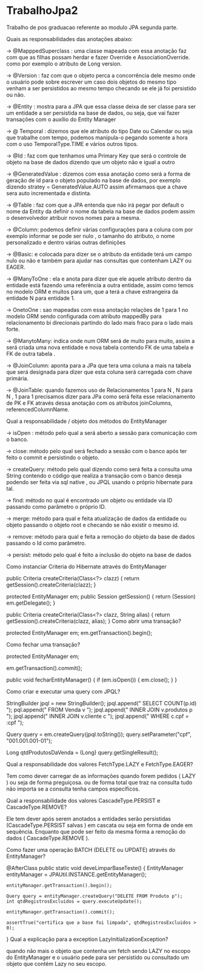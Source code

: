 # TrabalhoJpa2
Trabalho de pos graduacao referente ao modulo JPA segunda parte. 

Quais as responsabilidades das anotações abaixo:

-> @MapppedSuperclass : uma classe mapeada com essa anotação faz com que as filhas possam herdar e fazer Override e AssociationOverride. como por exemplo o atributo de Long version.

-> @Version : faz com que o objeto perca a concorrência dele mesmo onde o usuário pode sobre escrever um caso dois objetos do mesmo tipo venham a ser persistidos ao mesmo tempo checando se ele já foi persistido ou não.

-> @Entity : mostra para a JPA que essa classe deixa de ser classe para ser um entidade a ser persistida na base de dados, ou seja, que vai fazer transações com o auxílio do Entity Manager

-> @ Temporal : dizemos que ele atributo do tipo Date ou Calendar ou seja que trabalhe com tempo, podemos manipula-o pegando somente a hora com o uso TemporalType.TIME e vários outros tipos.

-> @Id : faz com que tenhamos uma Primary Key que será o controle de objeto na base de dados dizendo que um objeto não e igual a outro

-> @GeneratedValue : dizemos com essa anotação como será a forma de geração de id para o objeto populado na base de dados, por exemplo dizendo stratey = GeneratedValue.AUTO assim afirmamaos que a chave sera auto incrementada e distinta.

-> @Table : faz com que a JPA entenda que não irá pegar por default o nome da Entity da definir o nome da tabela na base de dados podem assim o desenvolvedor atribuir novos nomes para a mesma.

-> @Column: podemos definir várias configurações para a coluna com por exemplo informar se pode ser nulo , o tamanho do atributo, o nome personalizado e dentro várias outras definições

-> @Basic: e colocada para dizer se o atributo da entidade terá um campo nulo ou não e também para ajudar nas consultas que contenham LAZY ou EAGER.

-> @ManyToOne : ela e anota para dizer que ele aquele atributo dentro da entidade está fazendo uma referência a outra entidade, assim como temos no modelo ORM e muitos para um, que a terá a chave estrangeira da entidade N para entidade 1.

-> OnetoOne : sao mapeadas com essa anotação relações de 1 para 1 no modelo ORM sendo configurada com atributo mappedBy para relacionamento bi direcionais partindo do lado mais fraco para o lado mais forte.

-> @ManytoMany: indica onde num ORM será de muito para muito, assim a será criada uma nova entidade e nova tabela contendo FK de uma tabela e FK de outra tabela .

-> @JoinColumn: aponta para a JPa que tera uma coluna a mais na tabela que será designada para dizer que esta coluna será carregada com chave primária.

-> @JoinTable: quando fazemos uso de Relacionamentos 1 para N , N para N , 1 para 1 precisamos dizer para JPa como será feita esse relacionamento de PK e FK através dessa anotação com os atributos joinColumns, referencedColumnName.

Qual a responsabilidade / objeto dos métodos do EntityManager

-> isOpen : método pelo qual a será aberto a sessão para comunicação com o banco.

-> close: método pelo qual será fechado a sessão com o banco após ter feito o commit e persistindo o objeto.

-> createQuery: método pelo qual dizendo como será feita a consulta uma String contendo o código que realiza a transação com o banco deseja podendo ser feita via sql native , ou JPQL usando o próprio hibernate para tal.

-> find: método no qual é encontrado um objeto ou entidade via ID passando como parâmetro o próprio ID.

-> merge: método para qual e feita atualização de dados da entidade ou objeto passando o objeto root e checando se não existir o mesmo id.

-> remove: método para qual e feita a remoção do objeto da base de dados passando o Id como parâmetro.

-> persist: método pelo qual é feito a inclusão do objeto na base de dados

Como instanciar Criteria do Hibernate através do EntityManager

public Criteria createCriteria(Class<?> clazz) {
	return getSession().createCriteria(clazz);
}

protected EntityManager em;
public Session getSession() {
	return (Session) em.getDelegate();
}

public Criteria createCriteria(Class<?> clazz, String alias) {
	return getSession().createCriteria(clazz, alias);
}
Como abrir uma transação?

protected EntityManager em; em.getTransaction().begin();

Como fechar uma transação?

protected EntityManager em;

em.getTransaction().commit();

public void fecharEntityManager() { if (em.isOpen()) { em.close(); } }

Como criar e executar uma query com JPQL?

StringBuilder jpql = new StringBuilder(); jpql.append(" SELECT COUNT(p.id) "); pql.append(" FROM Venda v "); jpql.append(" INNER JOIN v.produtos p "); jpql.append(" INNER JOIN v.cliente c "); jpql.append(" WHERE c.cpf = :cpf ");

Query query = em.createQuery(jpql.toString()); query.setParameter("cpf", "001.001.001-01");

Long qtdProdutosDaVenda = (Long) query.getSingleResult();

Qual a responsabilidade dos valores FetchType.LAZY e FetchType.EAGER?

Tem como dever carregar de as informações quando forem pedidos ( LAZY ) ou seja de forma preguiçosa. ou de forma total que traz na consulta tudo não importa se a consulta tenha campos específicos.

Qual a responsabilidade dos valores CascadeType.PERSIST e CascadeType.REMOVE?

Ele tem dever após serem anotados a entidades serão persistidas (CascadeType.PERSIST salvas ) em cascata ou seja em forma de onde em sequência. Enquanto que pode ser feito da mesma forma a remoção do dados ( CascadeType.REMOVE ).

Como fazer uma operação BATCH (DELETE ou UPDATE) através do EntityManager?

@AfterClass public static void deveLimparBaseTeste() { EntityManager entityManager = JPAUtil.INSTANCE.getEntityManager();

	entityManager.getTransaction().begin();
	
	Query query = entityManager.createQuery("DELETE FROM Produto p");
	int qtdRegistrosExcluidos = query.executeUpdate();
	
	entityManager.getTransaction().commit();

	assertTrue("certifica que a base foi limpada", qtdRegistrosExcluidos > 0);
}
Qual a explicação para a exception LazyInitializationException?

quando não mais o objeto que contenha um fetch sendo LAZY no escopo do EntityManager e o usuário pede para ser persistido ou consultado um objeto que contém Lazy no seu escopo.

